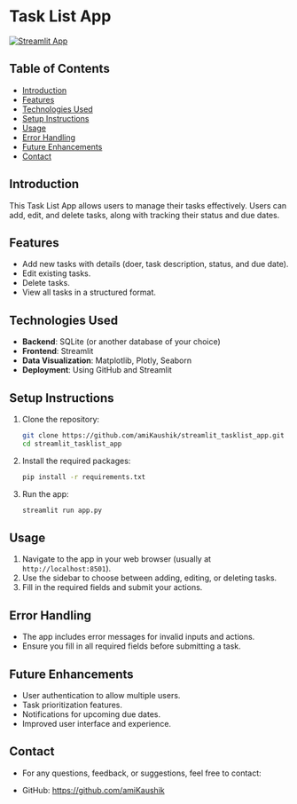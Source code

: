 # Task List App
<a href="https://kashiekay-apptasklistapp-vnauntoopa4wjdqi8yi2ws.streamlit.app/" target="_blank">
  <img src="https://streamlit.io/images/brand/streamlit-logo-primary-colormark-lighttext.png" alt="Streamlit App">
</a>


## Table of Contents
- [Introduction](#introduction)
- [Features](#features)
- [Technologies Used](#technologies-used)
- [Setup Instructions](#setup-instructions)
- [Usage](#usage)
- [Error Handling](#error-handling)
- [Future Enhancements](#future-enhancements)
- [Contact](#contact)

## Introduction
This Task List App allows users to manage their tasks effectively. Users can add, edit, and delete tasks, along with tracking their status and due dates.

## Features
- Add new tasks with details (doer, task description, status, and due date).
- Edit existing tasks.
- Delete tasks.
- View all tasks in a structured format.

## Technologies Used
- **Backend**: SQLite (or another database of your choice)
- **Frontend**: Streamlit
- **Data Visualization**: Matplotlib, Plotly, Seaborn
- **Deployment**: Using GitHub and Streamlit

## Setup Instructions
1. Clone the repository:
   ```bash
   git clone https://github.com/amiKaushik/streamlit_tasklist_app.git
   cd streamlit_tasklist_app
   ```

2. Install the required packages:
   ```bash
   pip install -r requirements.txt
   ```

3. Run the app:
   ```bash
   streamlit run app.py
   ```
## Usage
1. Navigate to the app in your web browser (usually at `http://localhost:8501`).
2. Use the sidebar to choose between adding, editing, or deleting tasks.
3. Fill in the required fields and submit your actions.

## Error Handling
- The app includes error messages for invalid inputs and actions.
- Ensure you fill in all required fields before submitting a task.

## Future Enhancements
- User authentication to allow multiple users.
- Task prioritization features.
- Notifications for upcoming due dates.
- Improved user interface and experience.

## Contact
- For any questions, feedback, or suggestions, feel free to contact:

- GitHub: https://github.com/amiKaushik
